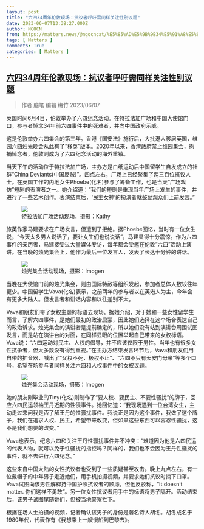 ```yaml
---
layout: post
title: "六四34周年伦敦现场：抗议者呼吁需同样关注性别议题"
date: 2023-06-07T13:38:27.000Z
author: NGOCN
from: https://matters.news/@ngocncat/%E5%85%AD%E5%9B%9B34%E5%91%A8%E5%B9%B4%E4%BC%A6%E6%95%A6%E7%8E%B0%E5%9C%BA-%E6%8A%97%E8%AE%AE%E8%80%85%E5%91%BC%E5%90%81%E9%9C%80%E5%90%8C%E6%A0%B7%E5%85%B3%E6%B3%A8%E6%80%A7%E5%88%AB%E8%AE%AE%E9%A2%98-bafybeigxsvxcf4jzu422ztqzgcdxce3wds46k74gcsrdrxq5eswgjfhjhe
tags: [ Matters ]
comments: True
categories: [ Matters ]
---
```

<!--1686145107000-->
[六四34周年伦敦现场：抗议者呼吁需同样关注性别议题](https://matters.news/@ngocncat/%E5%85%AD%E5%9B%9B34%E5%91%A8%E5%B9%B4%E4%BC%A6%E6%95%A6%E7%8E%B0%E5%9C%BA-%E6%8A%97%E8%AE%AE%E8%80%85%E5%91%BC%E5%90%81%E9%9C%80%E5%90%8C%E6%A0%B7%E5%85%B3%E6%B3%A8%E6%80%A7%E5%88%AB%E8%AE%AE%E9%A2%98-bafybeigxsvxcf4jzu422ztqzgcdxce3wds46k74gcsrdrxq5eswgjfhjhe)
------

<div>
<blockquote><p>作者 脑笔 编辑 梅竹 2023/06/07</p></blockquote><p>英国时间6月4日，伦敦举办了六四纪念活动。在特拉法加广场和中国大使馆门口，参与者悼念34年前六四事件中的死难者，并向中国政府示威。</p><p>这是伦敦举办六四集会的第三年。香港《国安法》施行后，大批港人移居英国，维园六四烛光晚会从此有了“移英”版本。2020年以来，香港政府禁止维园集会，拘捕悼念者，伦敦则成为了六四纪念活动的海外重镇。</p><p>当天下午的活动位于特拉法加广场，主办方是白纸运动后中国留学生自发成立的社群“China Deviants(中国反贼)”。四点左右，广场上已经聚集了两三百位抗议人士。在英国工作的内地女生Phoebe(化名)参与了筹备工作，也是当天“广场戏仿”短剧的表演者之一。她介绍道：“我们的短剧是重现当年广场上发生的事件，并进行了一些艺术创作。表演结束后，‘民主女神’的扮演者就鼓励观众们上前发言。”</p><figure class="image"><img src="https://imagedelivery.net/kDRCweMmqLnTPNlbum-pYA/prod/embed/43004c1e-565c-4f09-8482-eee0f49956c2.jpeg/public" referrerpolicy="no-referrer"><figcaption>特拉法加广场活动现场，摄影：Kathy</figcaption></figure><p>旅英作家马建要求在广场发言，但遭到了拒绝。据Phoebe回忆，当时有一位女生说，“今天太多男人说话了，要让女生们也说说话”，马建显得十分震惊。作为六四事件的亲历者，马建接受过大量媒体专访，每年都会受邀在伦敦“六四”活动上演讲。在当晚的烛光集会上，他作为最后一位发言人，发表了长达十分钟的讲话。</p><figure class="image"><img src="https://imagedelivery.net/kDRCweMmqLnTPNlbum-pYA/prod/embed/7ccd8c1e-3014-4678-9304-8f3b4108e944.jpeg/public" referrerpolicy="no-referrer"><figcaption>烛光集会活动现场，摄影：Imogen</figcaption></figure><p>当晚在大使馆门前的烛光集会，则由国际特赦等组织发起，参加者总体人数较往年更少。中国留学生Vava(化名)表示，之前两年的参与者以在英港人为主，今年会有更多大陆人。但发言者和讲话内容和以往差别不大。</p><p>Vava和朋友们带了女权主题的标语去现场。据她介绍，对于她和一些女性留学生而言，了解六四事件，是她们最初的政治启蒙，因此她们选择在这个场合表达自己的政治诉求。烛光集会的演讲者是提前确定的，所以她们没有站到演讲台周围试图发言，而是站在演讲台的对面，在同样显眼的位置举起自己带来的女权标语。Vava说：“六四运动对民主、人权的倡导，并不应该仅限于男性。当年也有很多女性抗争者，但大多数没有得到重视。”在主办方结束发言环节后，Vava和朋友们用自带的扩音器，喊出了“父权不死，极权不止”、“六四不只有天安门母亲”等多个口号，希望在场参与者同样关注六四和人权事件中的女权议题。</p><figure class="image"><img src="https://imagedelivery.net/kDRCweMmqLnTPNlbum-pYA/prod/embed/77c68066-0493-4478-a709-0ed8528a4c59.jpeg/public" referrerpolicy="no-referrer"><figcaption>烛光集会活动现场，摄影：Imogen</figcaption></figure><p>她的朋友刚毕业的Tiny(化名)则制作了“要人权、要民主、不要性骚扰”的牌子，回应六四民运领袖王丹近期的性侵事件。她回忆道：“我现场遇到一位台湾女生，主动走过来问我是否了解王丹的性骚扰事件。我说正是因为这个事件，我做了这个牌子，我们在追求人权、民主，希望带来改变，但如果这些东西可以容忍性骚扰，这不是我们想要的改变。”</p><p>Vava也表示，纪念六四和关注王丹性骚扰事件并不冲突：“难道因为他是六四民运的代表人物，就可以免于性骚扰的指控吗？同样的，我们也不会因为王丹性骚扰的事件，就不去进行六四纪念。”</p><p>这些来自中国大陆的女性抗议者也受到了一些质疑甚至攻击。晚上九点左右，有一位戴帽子的中年男子走近她们，用手机拍摄视频，并要求她们抗议时摘下口罩。Vava试图向该男性解释持中国护照抗议者的顾虑，但他反驳称，“It doesn’t matter. 你们这样不勇敢”。另一位女性抗议者用手中的标语将男子隔开。活动结束后，该男子试图尾随她们，但被当地警察拦下。</p><p>根据在场人士拍摄的视频，记者确认该男子的身份是著名诗人胡冬。胡冬成名于1980年代，代表作有《我想乘上一艘慢船到巴黎去》。</p>
</div>
